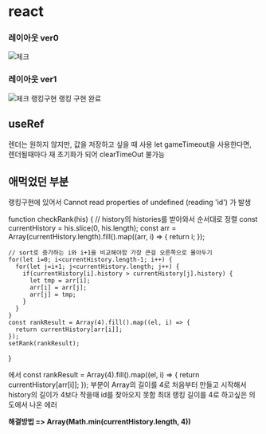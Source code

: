 # react

### 레이아웃 ver0
![체크](https://user-images.githubusercontent.com/74478749/236879209-9099de8c-3763-4787-95da-538de3e69319.jpg)

### 레이아웃 ver1
![체크 랭킹구현](https://github.com/Nulljy/react/assets/74478749/f8e18252-0421-439c-b8a9-1d81c9c183f6)
랭킹 구현 완료

## useRef
렌더는 원하지 않지만, 값을 저장하고 싶을 때 사용
let gameTimeout을 사용한다면, 렌더될때마다 재 초기화가 되어 clearTimeOut 불가능


## 애먹었던 부분
랭킹구현에 있어서 Cannot read properties of undefined (reading 'id') 가 발생

function checkRank(his) {
    // history의 histories를 받아와서 순서대로 정렬 
    const currentHistory = his.slice(0, his.length);
    const arr = Array(currentHistory.length).fill().map((arr, i) => {
      return i;
    });

    // sort로 증가하는 i와 i+1을 비교해야함 가장 큰걸 오른쪽으로 몰아두기
    for(let i=0; i<currentHistory.length-1; i++) {
      for(let j=i+1; j<currentHistory.length; j++) {
        if(currentHistory[i].history > currentHistory[j].history) {
          let tmp = arr[i];
          arr[i] = arr[j];
          arr[j] = tmp;
        }
      }
    }
    const rankResult = Array(4).fill().map((el, i) => {
      return currentHistory[arr[i]];
    });
    setRank(rankResult);
  }
  
  에서 const rankResult = Array(4).fill().map((el, i) => {
      return currentHistory[arr[i]];
    }); 부분이 Array의 길이를 4로 처음부터 만들고 시작해서 history의 길이가 4보다 작을때 id를 찾아오지 못함
  최대 랭킹 길이를 4로 하고싶은 의도에서 나온 에러
  
  **해결방법 => Array(Math.min(currentHistory.length, 4))**
  
    
